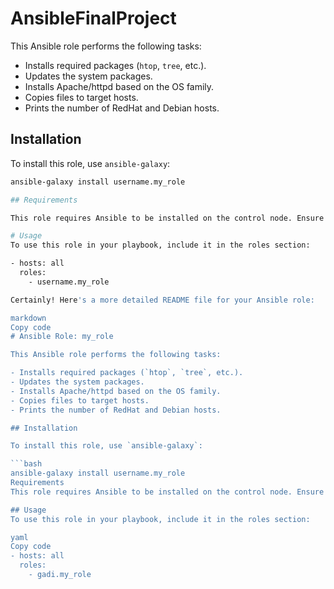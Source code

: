 # AnsibleFinalProject

This Ansible role performs the following tasks:

- Installs required packages (`htop`, `tree`, etc.).
- Updates the system packages.
- Installs Apache/httpd based on the OS family.
- Copies files to target hosts.
- Prints the number of RedHat and Debian hosts.

## Installation

To install this role, use `ansible-galaxy`:

```bash
ansible-galaxy install username.my_role

## Requirements

This role requires Ansible to be installed on the control node. Ensure that your target hosts are reachable and properly configured for Ansible connectivity.

# Usage
To use this role in your playbook, include it in the roles section:

- hosts: all
  roles:
    - username.my_role

Certainly! Here's a more detailed README file for your Ansible role:

markdown
Copy code
# Ansible Role: my_role

This Ansible role performs the following tasks:

- Installs required packages (`htop`, `tree`, etc.).
- Updates the system packages.
- Installs Apache/httpd based on the OS family.
- Copies files to target hosts.
- Prints the number of RedHat and Debian hosts.

## Installation

To install this role, use `ansible-galaxy`:

```bash
ansible-galaxy install username.my_role
Requirements
This role requires Ansible to be installed on the control node. Ensure that your target hosts are reachable and properly configured for Ansible connectivity.

## Usage
To use this role in your playbook, include it in the roles section:

yaml
Copy code
- hosts: all
  roles:
    - gadi.my_role
